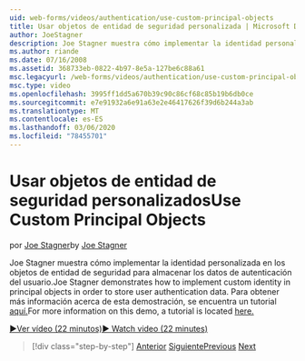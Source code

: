 ```yaml
---
uid: web-forms/videos/authentication/use-custom-principal-objects
title: Usar objetos de entidad de seguridad personalizada | Microsoft Docs
author: JoeStagner
description: Joe Stagner muestra cómo implementar la identidad personalizada en los objetos de entidad de seguridad para almacenar los datos de autenticación del usuario. Para obtener más información sobre esta demostración,...
ms.author: riande
ms.date: 07/16/2008
ms.assetid: 368733eb-0822-4b97-8e5a-127be6c88a61
msc.legacyurl: /web-forms/videos/authentication/use-custom-principal-objects
msc.type: video
ms.openlocfilehash: 3995ff1dd5a670b39c90c86cf68c85b19b6db0ce
ms.sourcegitcommit: e7e91932a6e91a63e2e46417626f39d6b244a3ab
ms.translationtype: MT
ms.contentlocale: es-ES
ms.lasthandoff: 03/06/2020
ms.locfileid: "78455701"
---
```

# <a name="use-custom-principal-objects"></a><span data-ttu-id="ef7c4-104">Usar objetos de entidad de seguridad personalizados</span><span class="sxs-lookup"><span data-stu-id="ef7c4-104">Use Custom Principal Objects</span></span>

<span data-ttu-id="ef7c4-105">por [Joe Stagner](https://github.com/JoeStagner)</span><span class="sxs-lookup"><span data-stu-id="ef7c4-105">by [Joe Stagner](https://github.com/JoeStagner)</span></span>

<span data-ttu-id="ef7c4-106">Joe Stagner muestra cómo implementar la identidad personalizada en los objetos de entidad de seguridad para almacenar los datos de autenticación del usuario.</span><span class="sxs-lookup"><span data-stu-id="ef7c4-106">Joe Stagner demonstrates how to implement custom identity in principal objects in order to store user authentication data.</span></span> <span data-ttu-id="ef7c4-107">Para obtener más información acerca de esta demostración, se encuentra un tutorial [aquí.](../../overview/older-versions-security/introduction/forms-authentication-configuration-and-advanced-topics-vb.md)</span><span class="sxs-lookup"><span data-stu-id="ef7c4-107">For more information on this demo, a tutorial is located [here.](../../overview/older-versions-security/introduction/forms-authentication-configuration-and-advanced-topics-vb.md)</span></span>

[<span data-ttu-id="ef7c4-108">&#9654;Ver vídeo (22 minutos)</span><span class="sxs-lookup"><span data-stu-id="ef7c4-108">&#9654; Watch video (22 minutes)</span></span>](https://channel9.msdn.com/Blogs/ASP-NET-Site-Videos/use-custom-principal-objects)

> [!div class="step-by-step"]
> <span data-ttu-id="ef7c4-109">[Anterior](add-custom-data-to-the-authentication-method.md)
> [Siguiente](understanding-aspnet-memberships.md)</span><span class="sxs-lookup"><span data-stu-id="ef7c4-109">[Previous](add-custom-data-to-the-authentication-method.md)
[Next](understanding-aspnet-memberships.md)</span></span>
